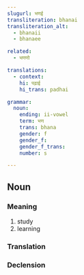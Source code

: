 ```yaml
---
slugurl: भणई
transliteration: bhanai
transliteration_alt:
  - bhanaii
  - bhanaee

related:
  - भणणो

translations:
  - context:
    hi: पढ़ाई
    hi_trans: padhai

grammar:
  noun:
    ending: ii-vowel
    term: भण
    trans: bhana
    gender: f
    gender_f: 
    gender_f_trans: 
    number: s

---
```


## Noun

### Meaning

<word-meanings>

1. study
2. learning

</word-meanings>

### Translation

<translation :translation="translations" ></translation>

### Declension

<noun-decl :grammar="grammar" ></noun-decl>

<!-- ### Related -->

<!-- <related :related="related" ></related> -->

